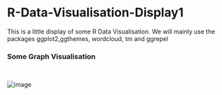 # R-Data-Visualisation-Display1
This is a little display of some R Data Visualisation. We will mainly use the packages ggplot2,ggthemes, wordcloud, tm and ggrepel 

### Some Graph Visualisation 


<br>

![image](https://user-images.githubusercontent.com/114810020/193700586-355001b5-d35c-4b5a-9e4c-711e449616d4.png)

<br>
